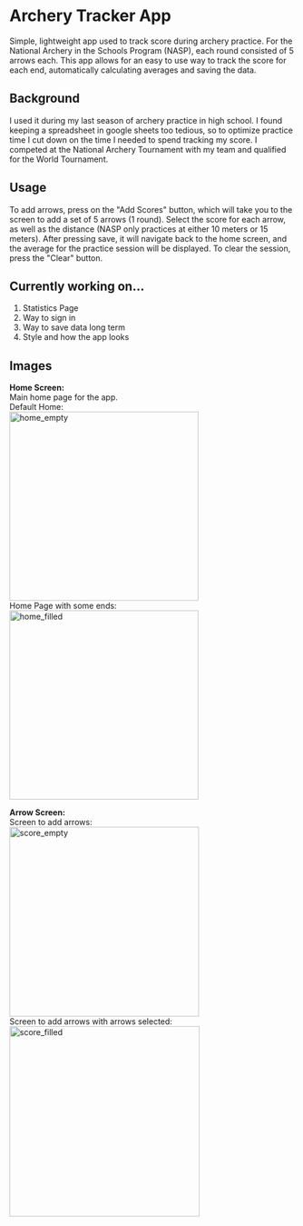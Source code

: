 # Archery Tracker App
<p> 
  Simple, lightweight app used to track score during archery practice. For the National Archery in the Schools Program (NASP), each round consisted of 5 arrows each. This app allows for an easy to use way to track the score for each end, automatically calculating averages and saving the data. 
</p>

## Background
<p>
  I used it during my last season of archery practice in high school. I found keeping a spreadsheet in google sheets too tedious, so to optimize practice time I cut down on the time I needed to spend tracking my score. I competed at the National Archery Tournament with my team and qualified for the World Tournament. 
</p>

## Usage
<p>
  To add arrows, press on the "Add Scores" button, which will take you to the screen to add a set of 5 arrows (1 round). Select the score for each arrow, as well as the distance (NASP only practices at either 10 meters or 15 meters). After pressing save, it will navigate back to the home screen, and the average for the practice session will be displayed. To clear the session, press the "Clear" button.
</p>

## Currently working on...

  1. Statistics Page
  2. Way to sign in 
  3. Way to save data long term
  4. Style and how the app looks

## Images

<b> Home Screen: </b> </br>
Main home page for the app. </br>
Default Home: </br>
<img width="333" alt="home_empty" src="https://github.com/evanlin23/Index-Maker/assets/113861384/ab749b1f-c53e-438e-b23d-6f9704f485c3"> 
</br>
Home Page with some ends: </br>
<img width="333" alt="home_filled" src="https://github.com/evanlin23/Index-Maker/assets/113861384/f3ddc968-afec-4abb-9882-9b302e00dc59">

<b> Arrow Screen: </b> </br>
Screen to add arrows: </br>
<img width="334" alt="score_empty" src="https://github.com/evanlin23/Index-Maker/assets/113861384/a0b76d14-24a6-4323-85bd-8df9f70d57e2">
</br>
Screen to add arrows with arrows selected: </br>
<img width="335" alt="score_filled" src="https://github.com/evanlin23/Index-Maker/assets/113861384/c49fbec3-39fe-4047-995f-121b9cae6e9f">
